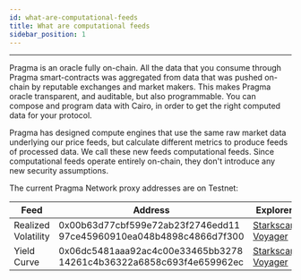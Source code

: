 ```yaml
---
id: what-are-computational-feeds
title: What are computational feeds
sidebar_position: 1
---
```


---

Pragma is an oracle fully on-chain. All the data that you consume through Pragma smart-contracts was aggregated from data that was pushed on-chain by reputable exchanges and market makers. This makes Pragma oracle transparent, and auditable, but also programmable. You can compose and program data with Cairo, in order to get the right computed data for your protocol.

Pragma has designed compute engines that use the same raw market data underlying our price feeds, but calculate different metrics to produce feeds of processed data. We call these new feeds computational feeds. Since computational feeds operate entirely on-chain, they don't introduce any new security assumptions.

The current Pragma Network proxy addresses are on Testnet:

| Feed                | Address                                                             | Explorer                                                                                                                                                                                                                                                              |
| ------------------- | ------------------------------------------------------------------- | --------------------------------------------------------------------------------------------------------------------------------------------------------------------------------------------------------------------------------------------------------------------- |
| Realized Volatility | 0x00b63d77cbf599e72ab23f2746edd11 97ce45960910ea048b4898c4866d7f300 | [Starkscan](https://testnet.starkscan.co/contract/0x00b63d77cbf599e72ab23f2746edd1197ce45960910ea048b4898c4866d7f300#read-contract) [Voyager](https://goerli.voyager.online/contract/0x00b63d77cbf599e72ab23f2746edd1197ce45960910ea048b4898c4866d7f300#readContract) |
| Yield Curve         | 0x06dc5481aaa92ac4c00e33465bb3278 14261c4b36322a6858c693f4e659962ec | [Starkscan](https://testnet.starkscan.co/contract/0x06dc5481aaa92ac4c00e33465bb327814261c4b36322a6858c693f4e659962ec#read-contract) [Voyager](https://goerli.voyager.online/contract/0x06dc5481aaa92ac4c00e33465bb327814261c4b36322a6858c693f4e659962ec#readContract) |
